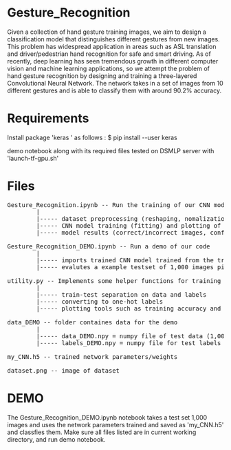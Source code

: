 # Gesture_Recognition

Given a collection of hand gesture training images, we aim to design a classification model that distinguishes different gestures from new images. This problem has widespread application in areas such as ASL translation and driver/pedestrian hand recognition for safe and smart driving. As of recently, deep learning has seen tremendous growth in different computer vision and machine learning applications, so we attempt the problem of hand gesture recognition by designing and training a three-layered Convolutional Neural Network. The network takes in a set of images from 10 different gestures and is able to classify them with around 90.2% accuracy.

# Requirements

Install package 'keras ' as follows : $ pip install --user keras

demo notebook along with its required files tested on DSMLP server with 'launch-tf-gpu.sh'


# Files
<pre>
Gesture_Recognition.ipynb -- Run the training of our CNN model on complete Hand Gesture dataset
        |
        |----- dataset preprocessing (reshaping, nomalization, one-hot labels)
        |----- CNN model training (fitting) and plotting of training acc/loss history
        |----- model results (correct/incorrect images, confusion matrix, classificaiton report)
        
Gesture_Recognition_DEMO.ipynb -- Run a demo of our code 
        |
        |----- imports trained CNN model trained from the training notebook below 
        |----- evalutes a example testset of 1,000 images picked from the complete dataset 
        
utility.py -- Implements some helper functions for training and displaying reults
        |
        |----- train-test separation on data and labels 
        |----- converting to one-hot labels
        |----- plotting tools such as training accuracy and example image displays

data_DEMO -- folder containes data for the demo 
        |
        |----- data_DEMO.npy = numpy file of test data (1,000 images)
        |----- labels_DEMO.npy = numpy file for test labels

my_CNN.h5 -- trained network parameters/weights 

dataset.png -- image of dataset
</pre>

# DEMO
The Gesture_Recognition_DEMO.ipynb notebook takes a test set 1,000 images and uses the network parameters trained and saved as 'my_CNN.h5' and classfies them.
Make sure all files listed are in current working directory, and run demo notebook.

